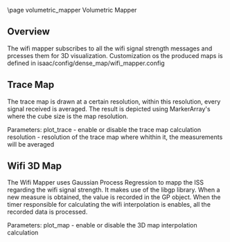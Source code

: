 \page volumetric_mapper Volumetric Mapper


## Overview

The wifi mapper subscribes to all the wifi signal strength messages and prcesses them for 3D visualization.
Customization os the produced maps is defined in isaac/config/dense_map/wifi_mapper.config

## Trace Map

The trace map is drawn at a certain resolution, within this resolution, every signal received is averaged. The result is depicted using MarkerArray's where the cube size is the map resolution.

Parameters:
plot_trace - enable or disable the trace map calculation
resolution - resolution of the trace map where whithin it, the measurements will be averaged


## Wifi 3D Map
The Wifi Mapper uses Gaussian Process Regression to mapp the ISS regarding the wifi signal strength. It makes use of the libgp library.
When a new measure is obtained, the value is recorded in the GP object. When the timer responsible for calculating the wifi interpolation is enables, all the recorded data is processed.

Parameters:
plot_map - enable or disable the 3D map interpolation calculation